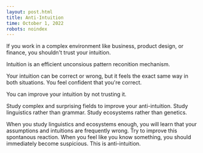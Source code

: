 ```yaml
---
layout: post.html
title: Anti-Intuition
time: October 1, 2022
robots: noindex
---
```


If you work in a complex environment like business, product design, or finance, you shouldn't trust your intuition.

Intuition is an efficient unconsious pattern reconition mechanism.

Your intuition can be correct or wrong, but it feels the exact same way in both situations.  You feel confident that you're correct.

You can improve your intuition by not trusting it.

Study complex and surprising fields to improve your anti-intuition. Study linguistics rather than grammar. Study ecosystems rather than genetics.

When you study linguistics and ecosystems enough, you will learn that your assumptions and intuitions are frequently wrong. Try to improve this spontanous reaction. When you feel like you know something, you should immediately become suspicious. This is anti-intuition.

